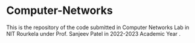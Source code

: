 # Computer-Networks

This is the repository of the code submitted in Computer Networks Lab in NIT Rourkela under Prof. Sanjeev Patel in 2022-2023 Academic Year . 
